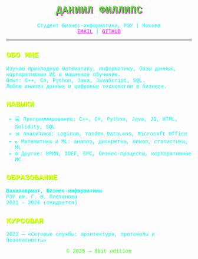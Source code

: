 <h1 align="center" style="color:#39ff14; text-shadow:2px 2px #ff00ff; font-family:'Courier New', monospace;">
  ДАНИИЛ ФИЛЛИПС
</h1>

<p align="center" style="color:#00ffff; font-family:'Courier New', monospace;">
Студент Бизнес-информатики, РЭУ | Москва<br>
<a href="mailto:daniilphillips@gmail.com" style="color:#ff00ff;">EMAIL</a> | 
<a href="https://github.com/DaniilPhillips" target="_blank" style="color:#ff00ff;">GITHUB</a>
</p>

---

<h2 style="color:#ffff00; text-shadow:1px 1px #39ff14; font-family:'Courier New', monospace;">ОБО МНЕ</h2>

<p style="color:#00ffea; font-family:'Courier New', monospace;">
Изучаю прикладную математику, информатику, базы данных, корпоративные ИС и машинное обучение.<br>
Опыт: C++, C#, Python, Java, JavaScript, SQL.<br>
Люблю анализ данных и цифровые технологии в бизнесе.
</p>

<h2 style="color:#ffff00; text-shadow:1px 1px #39ff14; font-family:'Courier New', monospace;">НАВЫКИ</h2>

<ul style="color:#00ffea; font-family:'Courier New', monospace;">
  <li>💻 Программирование: C++, C#, Python, Java, JS, HTML, Solidity, SQL</li>
  <li>📊 Аналитика: Loginom, Yandex DataLens, Microsoft Office</li>
  <li>📐 Математика и ML: анализ, дискретка, линал, статистика, ML</li>
  <li>⚙️ Другое: BPMN, IDEF, EPC, бизнес-процессы, корпоративные ИС</li>
</ul>

<h2 style="color:#ffff00; text-shadow:1px 1px #39ff14; font-family:'Courier New', monospace;">ОБРАЗОВАНИЕ</h2>

<p style="color:#00ffea; font-family:'Courier New', monospace;">
<strong>Бакалавриат, Бизнес-информатика</strong><br>
РЭУ им. Г. В. Плеханова<br>
2021 – 2026 (ожидается)
</p>

<h2 style="color:#ffff00; text-shadow:1px 1px #39ff14; font-family:'Courier New', monospace;">КУРСОВАЯ</h2>

<p style="color:#00ffea; font-family:'Courier New', monospace;">
2023 — «Сетевые службы: архитектура, протоколы и безопасность»
</p>

<p align="center" style="color:#39ff14; font-family:'Courier New', monospace;">
© 2025 — 8bit edition
</p>

